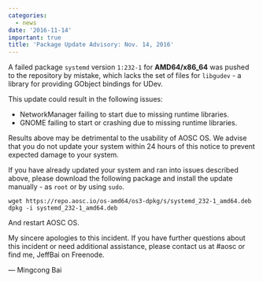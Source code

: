 ```yaml
---
categories:
  - news
date: '2016-11-14'
important: true
title: 'Package Update Advisory: Nov. 14, 2016'
---
```



A failed package `systemd` version `1:232-1` for **AMD64/x86_64** was pushed to the repository by mistake, which lacks the set of files for `libgudev` - a library for providing GObject bindings for UDev.

This update could result in the following issues:

- NetworkManager failing to start due to missing runtime libraries.
- GNOME failing to start or crashing due to missing runtime libraries.

Results above may be detrimental to the usability of AOSC OS. We advise that you do not update your system within 24 hours of this notice to prevent expected damage to your system.

If you have already updated your system and ran into issues described above, please download the following package and install the update manually - as `root` or by using `sudo`.

    wget https://repo.aosc.io/os-amd64/os3-dpkg/s/systemd_232-1_amd64.deb
    dpkg -i systemd_232-1_amd64.deb

And restart AOSC OS.

My sincere apologies to this incident. If you have further questions about this incident or need additional assistance, please contact us at #aosc or find me, JeffBai on Freenode.

— Mingcong Bai